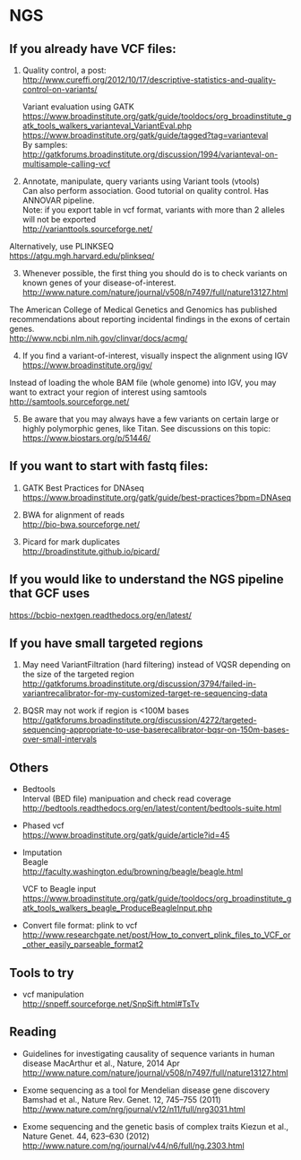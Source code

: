 # NGS

## If you already have VCF files:

1. Quality control, a post:  
http://www.cureffi.org/2012/10/17/descriptive-statistics-and-quality-control-on-variants/

    Variant evaluation using GATK
    https://www.broadinstitute.org/gatk/guide/tooldocs/org_broadinstitute_gatk_tools_walkers_varianteval_VariantEval.php  
    https://www.broadinstitute.org/gatk/guide/tagged?tag=varianteval  
    By samples: http://gatkforums.broadinstitute.org/discussion/1994/varianteval-on-multisample-calling-vcf

2. Annotate, manipulate, query variants using Variant tools (vtools)  
Can also perform association. Good tutorial on quality control. Has ANNOVAR pipeline.  
Note: if you export table in vcf format, variants with more than 2 alleles will not be exported  
http://varianttools.sourceforge.net/  

  Alternatively, use PLINKSEQ  
  https://atgu.mgh.harvard.edu/plinkseq/  

3. Whenever possible, the first thing you should do is to check variants on known genes of your disease-of-interest.  
http://www.nature.com/nature/journal/v508/n7497/full/nature13127.html  

  The American College of Medical Genetics and Genomics has published recommendations about reporting incidental findings in the exons of certain genes.  
  http://www.ncbi.nlm.nih.gov/clinvar/docs/acmg/

4. If you find a variant-of-interest, visually inspect the alignment using IGV  
https://www.broadinstitute.org/igv/  

  Instead of loading the whole BAM file (whole genome) into IGV, you may want to extract your region of interest using samtools  
  http://samtools.sourceforge.net/
  
5. Be aware that you may always have a few variants on certain large or highly polymorphic genes, like Titan. See discussions on this topic:  
  https://www.biostars.org/p/51446/


## If you want to start with fastq files: 

1. GATK Best Practices for DNAseq  
https://www.broadinstitute.org/gatk/guide/best-practices?bpm=DNAseq

2. BWA for alignment of reads  
http://bio-bwa.sourceforge.net/

3. Picard for mark duplicates  
http://broadinstitute.github.io/picard/

## If you would like to understand the NGS pipeline that GCF uses  
https://bcbio-nextgen.readthedocs.org/en/latest/

## If you have small targeted regions  
1. May need VariantFiltration (hard filtering) instead of VQSR depending on the size of the targeted region  
http://gatkforums.broadinstitute.org/discussion/3794/failed-in-variantrecalibrator-for-my-customized-target-re-sequencing-data  

2. BQSR may not work if region is <100M bases  
http://gatkforums.broadinstitute.org/discussion/4272/targeted-sequencing-appropriate-to-use-baserecalibrator-bqsr-on-150m-bases-over-small-intervals

## Others
* Bedtools  
Interval (BED file) manipuation and check read coverage  
http://bedtools.readthedocs.org/en/latest/content/bedtools-suite.html

* Phased vcf  
https://www.broadinstitute.org/gatk/guide/article?id=45

* Imputation  
  Beagle  
  http://faculty.washington.edu/browning/beagle/beagle.html  

  VCF to Beagle input  
  https://www.broadinstitute.org/gatk/guide/tooldocs/org_broadinstitute_gatk_tools_walkers_beagle_ProduceBeagleInput.php  
  
* Convert file format: plink to vcf  
  http://www.researchgate.net/post/How_to_convert_plink_files_to_VCF_or_other_easily_parseable_format2


## Tools to try  
* vcf manipulation  
  http://snpeff.sourceforge.net/SnpSift.html#TsTv


## Reading
* Guidelines for investigating causality of sequence variants in human disease
MacArthur et al., Nature, 2014 Apr
http://www.nature.com/nature/journal/v508/n7497/full/nature13127.html

* Exome sequencing as a tool for Mendelian disease gene discovery
Bamshad et al., Nature Rev. Genet. 12, 745–755 (2011)
http://www.nature.com/nrg/journal/v12/n11/full/nrg3031.html

* Exome sequencing and the genetic basis of complex traits
Kiezun et al., Nature Genet. 44, 623–630 (2012)
http://www.nature.com/ng/journal/v44/n6/full/ng.2303.html






